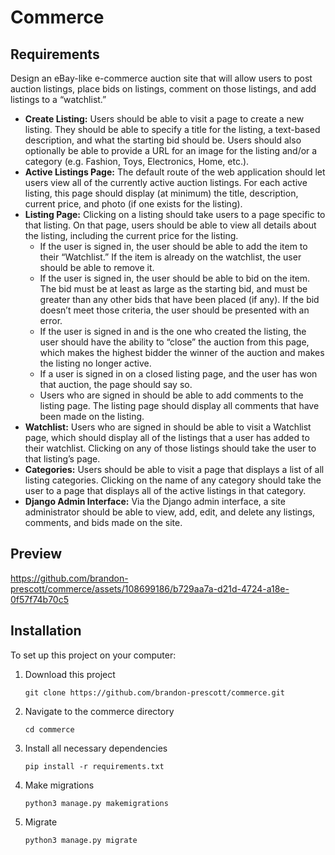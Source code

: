 # Commerce

## Requirements

Design an eBay-like e-commerce auction site that will allow users to post auction listings, place bids on listings, comment on those listings, and add listings to a “watchlist.”

* **Create Listing:** Users should be able to visit a page to create a new listing. They should be able to specify a title for the listing, a text-based description, and what the starting bid should be. Users should also optionally be able to provide a URL for an image for the listing and/or a category (e.g. Fashion, Toys, Electronics, Home, etc.).
* **Active Listings Page:** The default route of the web application should let users view all of the currently active auction listings. For each active listing, this page should display (at minimum) the title, description, current price, and photo (if one exists for the listing).
* **Listing Page:** Clicking on a listing should take users to a page specific to that listing. On that page, users should be able to view all details about the listing, including the current price for the listing.
   * If the user is signed in, the user should be able to add the item to their “Watchlist.” If the item is already on the watchlist, the user should be able to remove it.
   * If the user is signed in, the user should be able to bid on the item. The bid must be at least as large as the starting bid, and must be greater than any other bids that have been placed (if any). If the bid doesn’t meet those criteria, the user should be presented with an error.
   * If the user is signed in and is the one who created the listing, the user should have the ability to “close” the auction from this page, which makes the highest bidder the winner of the auction and makes the listing no longer active.
   * If a user is signed in on a closed listing page, and the user has won that auction, the page should say so.
   * Users who are signed in should be able to add comments to the listing page. The listing page should display all comments that have been made on the listing.
* **Watchlist:** Users who are signed in should be able to visit a Watchlist page, which should display all of the listings that a user has added to their watchlist. Clicking on any of those listings should take the user to that listing’s page.
* **Categories:** Users should be able to visit a page that displays a list of all listing categories. Clicking on the name of any category should take the user to a page that displays all of the active listings in that category.
* **Django Admin Interface:** Via the Django admin interface, a site administrator should be able to view, add, edit, and delete any listings, comments, and bids made on the site.
   
## Preview

https://github.com/brandon-prescott/commerce/assets/108699186/b729aa7a-d21d-4724-a18e-0f57f74b70c5

## Installation

To set up this project on your computer:
1. Download this project
    ```
    git clone https://github.com/brandon-prescott/commerce.git
    ```
2. Navigate to the commerce directory
    ```
    cd commerce
    ```
3. Install all necessary dependencies
    ```
    pip install -r requirements.txt
    ```
4. Make migrations
    ```
    python3 manage.py makemigrations
    ```
5. Migrate
    ```
    python3 manage.py migrate
    ```
